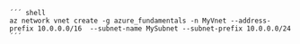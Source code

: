     
    ´´´ shell
    az network vnet create -g azure_fundamentals -n MyVnet --address-prefix 10.0.0.0/16  --subnet-name MySubnet --subnet-prefix 10.0.0.0/24
    ´´´